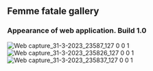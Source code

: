 ## Femme fatale gallery
### Appearance of web application. Build 1.0

![Web capture_31-3-2023_23587_127 0 0 1](https://user-images.githubusercontent.com/127898729/229254763-480ee421-43ac-4b12-a37b-a52d0765fc8d.jpeg)
![Web capture_31-3-2023_235826_127 0 0 1](https://user-images.githubusercontent.com/127898729/229254768-cacc17e6-1d08-4082-8376-bc8c465c3a1b.jpeg)
![Web capture_31-3-2023_235837_127 0 0 1](https://user-images.githubusercontent.com/127898729/229254773-d905b7c0-8084-45bf-b5e2-9ed7d038ec9c.jpeg)
